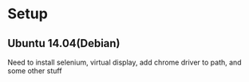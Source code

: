 # Setup

## Ubuntu 14.04(Debian)

 Need to install selenium, virtual display, add chrome driver to path, and some other stuff
